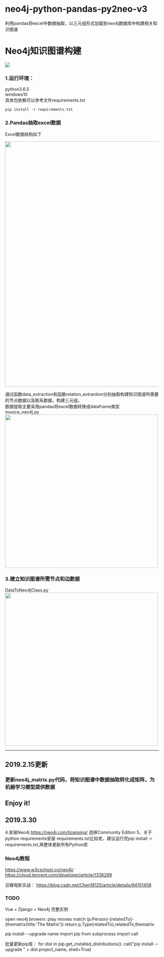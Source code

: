 # neo4j-python-pandas-py2neo-v3
利用pandas将excel中数据抽取，以三元组形式加载到neo4j数据库中构建相关知识图谱
# Neo4j知识图谱构建
![](https://s1.ax1x.com/2018/11/13/iObQkn.png)

### 1.运行环境：  
python3.6.5  
windows10  
具体包依赖可以参考文件requirements.txt
```
pip install -r requirements.txt
``` 

### 2.Pandas抽取excel数据
Excel数据结构如下

<img src="https://s1.ax1x.com/2018/11/13/iObTc8.png" width="800" hegiht="500" align=center />

通过函数data_extraction和函数relation_extrantion分别抽取构建知识图谱所需要的节点数据以及联系数据，构建三元组。  
数据提取主要采用pandas将excel数据转换成dataframe类型    
invoice_neo4j.py  
<img src="https://s1.ax1x.com/2018/11/13/iOb4ht.png" width="500" hegiht="313" align=center />

### 3.建立知识图谱所需节点和边数据  
DataToNeo4jClass.py  
<img src="https://s1.ax1x.com/2018/11/13/iXk6iV.png" width="500" hegiht="313" align=center />

-----------------------------------------------------------------------------------------------------
## 2019.2.15更新
### 更新neo4j_matrix.py代码，将知识图谱中数据抽取转化成矩阵，为机器学习模型提供数据

## Enjoy it!

## 2019.3.30
4.安装Neo4j
https://neo4j.com/licensing/ 选择Community Edition
5、关于python requirements安装
requirements.txt比较老，建议运行完pip install -r requirements.txt,再整体更新所有Python库



### Neo4j教程
https://www.w3cschool.cn/neo4j/
https://cloud.tencent.com/developer/article/1336299

豆瓣电影实战：
https://blog.csdn.net/Chen18125/article/details/84101458

### TODO
 Vue + Django + Neo4j 完整实例
 
 open neo4j browers
 :play movies
match (p:Person)-[relatedTo]-(thematrix{title:'The Matrix'}) return p,Type(relatedTo),relatedTo,thematrix

pip install --upgrade name
import pip
from subprocess import call
 
批量更新pip库：
for dist in pip.get_installed_distributions():
    call("pip install --upgrade " + dist.project_name, shell=True)


